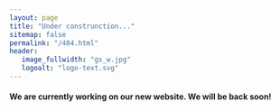 ```yaml
---
layout: page
title: "Under construnction..."
sitemap: false
permalink: "/404.html"
header:
   image_fullwidth: "gs_w.jpg"
   logoalt: "logo-text.svg"
---
```



#### We are currently working on our new website. We will be back soon!
